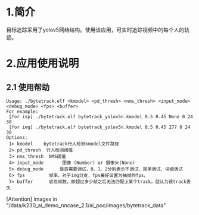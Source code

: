 # 1.简介

目标追踪采用了yolov5网络结构。使用该应用，可实时追踪视频中的每个人的轨迹。

# 2.应用使用说明

## 2.1 使用帮助

```
Usage: ./bytetrack.elf <kmodel> <pd_thresh> <nms_thresh> <input_mode> <debug_mode> <fps> <buffer>
For example:
 [for isp] ./bytetrack.elf bytetrack_yolov5n.kmodel 0.5 0.45 None 0 24 30
 [for img] ./bytetrack.elf bytetrack_yolov5n.kmodel 0.5 0.45 277 0 24 30
Options:
 1> kmodel    bytetrack行人检测kmodel文件路径
 2> pd_thresh  行人检测阈值
 3> nms_thresh  NMS阈值
 4> input_mode       图像 (Number) or 摄像头(None)
 5> debug_mode      是否需要调试，0、1、2分别表示不调试、简单调试、详细调试
 6> fps         帧率。对于img分支，fps最好设置为抽帧的fps。
 7> buffer      容忍帧数，即超过多少帧之后无法匹配上某个track，就认为该track丢失

```

[Attention] images in "/data/k230_ai_demo_nncase_2.1/ai_poc/images/bytetrack_data" 